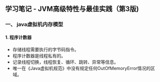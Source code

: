 ## 学习笔记 - JVM高级特性与最佳实践（第3版)
### 一、 java虚拟机内存模型
#### 1. 程序计数器
   * 存储线程需要执行的字节码指令。
   * 程序计数器是线程私有的。
   * 记录线程切换，线程恢复、循环、跳转、异常等信息。
   * 唯一在《Java虚拟机规范》中没有规定任何OutOfMemoryError情况的区域。





